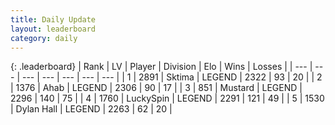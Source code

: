```yaml
---
title: Daily Update
layout: leaderboard
category: daily
---
```


{: .leaderboard}
| Rank | LV | Player | Division | Elo | Wins | Losses |
| --- | --- | --- | --- | --- | --- | --- |
| <span data-change="0">1</span> | 2891 | <span title="ID: 353063">Sktima</span> | LEGEND | <span data-change="0">2322</span> | <span data-change="0">93</span> | <span data-change="0">20</span> |
| <span data-change="0">2</span> | 1376 | <span title="ID: 402846">Ahab</span> | LEGEND | <span data-change="0">2306</span> | <span data-change="0">90</span> | <span data-change="0">17</span> |
| <span data-change="1">3</span> | 851 | <span title="ID: 611082">Mustard</span> | LEGEND | <span data-change="38">2296</span> | <span data-change="8">140</span> | <span data-change="0">75</span> |
| <span data-change="-1">4</span> | 1760 | <span title="ID: 498412">LuckySpin</span> | LEGEND | <span data-change="0">2291</span> | <span data-change="0">121</span> | <span data-change="0">49</span> |
| <span data-change="6">5</span> | 1530 | <span title="ID: 174294">Dylan Hall</span> | LEGEND | <span data-change="47">2263</span> | <span data-change="11">62</span> | <span data-change="2">20</span> |